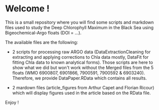 # Welcome ! 

This is a small repository where you will find some scripts and markdown files used to study the Deep Chlorophyll Maximum in the Black Sea using Bigeochemical-Argo floats (DOI = ...).

The available files are the following:

- 2 scripts for processing raw ARGO data (DataExtractionCleaning for extracting and applying corrections to Chla data mostly, DataFit for fitting Chla data to known analytical forms). Those scripts are here to show what we did but won't work without the Merged files from the 5 floats (WMO 6900807, 6901866, 7900591, 7900592 & 6903240). Therefore, we provide DataPaper.RData which contains all results.

- 2 mardown files (article_figures from Arthur Capet and Florian Ricour) which will display figures used in the article based on the RData file.

Enjoy !
